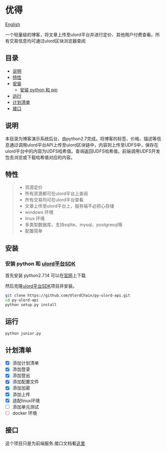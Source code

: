 ﻿# 优得

[English](https://github.com/UlordChain/ulord-blog-demo/tree/master/python)

一个轻量级的博客，将文章上传至ulord平台并进行定价，其他用户付费查看。所有交易信息均可通过ulord区块浏览器查阅

## 目录
- [说明](#说明)
- [特性](#特性)
- [安装](#安装)
  - [安装 python 和 pip](#安装-python-和-ulord平台sdk)
- [运行](#运行)
- [计划清单](#计划清单)
- [接口](#接口)

## 说明
本目录为博客演示系统后台，由python2.7完成。将博客的标签、价格、描述等信息通过调用ulord平台API上传至ulord区块链中，内容则上传至UDFS中，保存在ulord平台中的内容为UDFS哈希值。查询返回UDFS哈希值。前端调用UDFS开发包去浏览或下载哈希值对应的内容。

## 特性

> * 资源定价
> * 所有资源都可在ulord平台上查阅
> * 所有交易均可在ulord平台查看
> * 文章上传至ulord平台上，服务端不必担心存储
> * windows 环境
> * linux 环境
> * 多类型数据库，支持sqlite、mysql、postgresql等
> * 配置简单

## 安装
### 安装 python 和 [ulord平台SDK](https://github.com/UlordChain/py-ulord-api)
首先安装 python2.7.14 可以在[官网](https://www.python.org/downloads/release/python-2714/)上下载

然后克隆[ulord平台SDK](https://github.com/UlordChain/py-ulord-api)项目并安装。

```bash
git clone https://github.com/UlordChain/py-ulord-api.git
cd py-ulord-api
python setup.py install
```

## 运行
```bash
python junior.py
```
## 计划清单
- [x] 添加计划清单
- [x] 添加登录
- [x] 添加登出
- [x] 添加配置文件
- [x] 添加加密
- [x] 添加上传
- [x] 适配linux环境
- [ ] 添加单元测试
- [ ] docker 环境

## 接口
这个项目只是为前端服务.接口文档看[这里](https://github.com/UlordChain/ulord-blog-demo/blob/master/python/doc/API_document.md)
